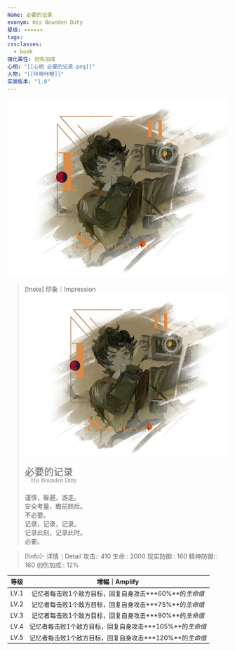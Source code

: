 ```yaml
---
Name: 必要的记录
exonym: His Bounden Duty
星级: ✦✦✦✦✦✦
tags: 
cssclasses:
  - book
强化属性: 创伤加成
心相: "[[心相 必要的记录.png]]"
人物: "[[咔嚓咔嚓]]"
实装版本: "1.0"
---
```

![cover](assets/必要的记录｜His%20Bounden%20Duty.assets/心相%20必要的记录.png)

> [!note] 印象｜Impression
> ![心相 必要的记录|inlL|300](assets/必要的记录｜His%20Bounden%20Duty.assets/心相%20必要的记录.png)
> <p style="font-family: '家族宋', sans-serif; font-size: 22px; line-height: 0.75; text-indent: 0;">必要的记录<br><span style="font-family: serif; font-size: 14px; color: #888888;">　His Bounden Duty</span></p>
> 
> 谨慎，躲避，游走。  
> 安全考量，瞻前顾后。  
> 不必要。  
> 记录，记录，记录。  
> 记录此刻，记录此时。  
> 必要。

> [!info]- 详情｜Detail
> 攻击:: 410
> 生命:: 2000
> 现实防御:: 160
> 精神防御:: 160
> 创伤加成:: 12%

| 等级 |                       增幅｜Amplify                       |
| :--: | :-------------------------------------------------------: |
| LV.1 | 记忆者每击败1个敌方目标，回复自身攻击**\*60%**的*生命值*  |
| LV.2 | 记忆者每击败1个敌方目标，回复自身攻击**\*75%**的*生命值*  |
| LV.3 | 记忆者每击败1个敌方目标，回复自身攻击**\*90%**的*生命值*  |
| LV.4 | 记忆者每击败1个敌方目标，回复自身攻击**\*105%**的*生命值* |
| LV.5 | 记忆者每击败1个敌方目标，回复自身攻击**\*120%**的*生命值* |

